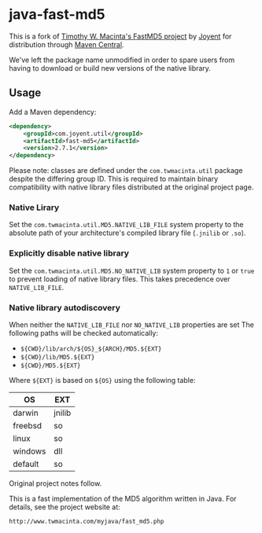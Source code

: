 # java-fast-md5

This is a fork of [Timothy W. Macinta's FastMD5
project](http://www.twmacinta.com/myjava/fast_md5.php) by
[Joyent](https://joyent.com) for distribution through [Maven
Central](http://central.sonatype.org/).

We've left the package name unmodified in order to spare users from
having to download or build new versions of the native library.

## Usage

Add a Maven dependency:

```xml
<dependency>
    <groupId>com.joyent.util</groupId>
    <artifactId>fast-md5</artifactId>
    <version>2.7.1</version>
</dependency>
```

Please note: classes are defined under the `com.twmacinta.util` package
despite the differing group ID. This is required to maintain binary
compatibility with native library files distributed at the original project page.

### Native Lirary

Set the `com.twmacinta.util.MD5.NATIVE_LIB_FILE` system property to the
absolute path of your architecture's compiled library file (`.jnilib` or `.so`).

### Explicitly disable native library

Set the `com.twmacinta.util.MD5.NO_NATIVE_LIB` system property to `1` or `true`
to prevent loading of native library files. This takes precedence over `NATIVE_LIB_FILE`.

### Native library autodiscovery

When neither the `NATIVE_LIB_FILE` nor `NO_NATIVE_LIB` properties are set
The following paths will be checked automatically:

- `${CWD}/lib/arch/${OS}_${ARCH}/MD5.${EXT}`
- `${CWD}/lib/MD5.${EXT}`
- `${CWD}/MD5.${EXT}`

Where `${EXT}` is based on `${OS}` using the following table:

| OS      | EXT    |
|---------|--------|
| darwin  | jnilib |
| freebsd | so     |
| linux   | so     |
| windows | dll    |
| default | so     |

Original project notes follow.

This is a fast implementation of the MD5 algorithm written in Java.
For details, see the project website at:

    http://www.twmacinta.com/myjava/fast_md5.php
